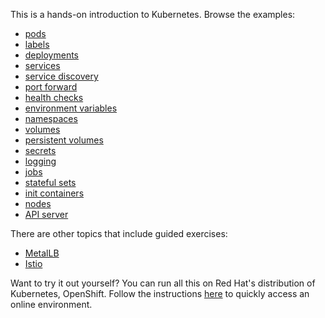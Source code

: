 This is a hands-on introduction to Kubernetes. Browse the examples:

- [pods](pods/)
- [labels](labels/)
- [deployments](deployments/)
- [services](services/)
- [service discovery](sd/)
- [port forward](pf/)
- [health checks](healthz/)
- [environment variables](concepts/environment-variables)
- [namespaces](ns/)
- [volumes](volumes/)
- [persistent volumes](concepts/persistent-volumes)
- [secrets](secrets/)
- [logging](logging/)
- [jobs](concepts/jobs)
- [stateful sets](statefulset/)
- [init containers](ic/)
- [nodes](nodes/)
- [API server](api/)

There are other topics that include guided exercises:

- [MetalLB](topics/metallb/metallb/)
- [Istio](topics/istio/istio/)

Want to try it out yourself? You can run all this on Red Hat's distribution of
Kubernetes, OpenShift. Follow the instructions [here](diy/) to quickly access an online environment.
